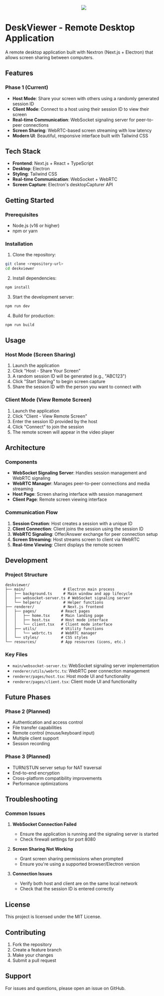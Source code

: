 <p align="center"><img src="https://i.imgur.com/a9QWW0v.png"></p>

# DeskViewer - Remote Desktop Application

A remote desktop application built with Nextron (Next.js + Electron) that allows screen sharing between computers.

## Features

### Phase 1 (Current)
- **Host Mode**: Share your screen with others using a randomly generated session ID
- **Client Mode**: Connect to a host using their session ID to view their screen
- **Real-time Communication**: WebSocket signaling server for peer-to-peer connections
- **Screen Sharing**: WebRTC-based screen streaming with low latency
- **Modern UI**: Beautiful, responsive interface built with Tailwind CSS

## Tech Stack

- **Frontend**: Next.js + React + TypeScript
- **Desktop**: Electron
- **Styling**: Tailwind CSS
- **Real-time Communication**: WebSocket + WebRTC
- **Screen Capture**: Electron's desktopCapturer API

## Getting Started

### Prerequisites

- Node.js (v16 or higher)
- npm or yarn

### Installation

1. Clone the repository:
```bash
git clone <repository-url>
cd deskviewer
```

2. Install dependencies:
```bash
npm install
```

3. Start the development server:
```bash
npm run dev
```

4. Build for production:
```bash
npm run build
```

## Usage

### Host Mode (Screen Sharing)

1. Launch the application
2. Click "Host - Share Your Screen"
3. A random session ID will be generated (e.g., "ABC123")
4. Click "Start Sharing" to begin screen capture
5. Share the session ID with the person you want to connect with

### Client Mode (View Remote Screen)

1. Launch the application
2. Click "Client - View Remote Screen"
3. Enter the session ID provided by the host
4. Click "Connect" to join the session
5. The remote screen will appear in the video player

## Architecture

### Components

- **WebSocket Signaling Server**: Handles session management and WebRTC signaling
- **WebRTC Manager**: Manages peer-to-peer connections and media streaming
- **Host Page**: Screen sharing interface with session management
- **Client Page**: Remote screen viewing interface

### Communication Flow

1. **Session Creation**: Host creates a session with a unique ID
2. **Client Connection**: Client joins the session using the session ID
3. **WebRTC Signaling**: Offer/Answer exchange for peer connection setup
4. **Screen Streaming**: Host streams screen to client via WebRTC
5. **Real-time Viewing**: Client displays the remote screen

## Development

### Project Structure

```
deskviewer/
├── main/                 # Electron main process
│   ├── background.ts     # Main window and app lifecycle
│   ├── websocket-server.ts # WebSocket signaling server
│   └── helpers/          # Helper functions
├── renderer/             # Next.js frontend
│   ├── pages/           # React pages
│   │   ├── home.tsx     # Main landing page
│   │   ├── host.tsx     # Host mode interface
│   │   └── client.tsx   # Client mode interface
│   ├── utils/           # Utility functions
│   │   └── webrtc.ts    # WebRTC manager
│   └── styles/          # CSS styles
└── resources/           # App resources (icons, etc.)
```

### Key Files

- `main/websocket-server.ts`: WebSocket signaling server implementation
- `renderer/utils/webrtc.ts`: WebRTC peer connection management
- `renderer/pages/host.tsx`: Host mode UI and functionality
- `renderer/pages/client.tsx`: Client mode UI and functionality

## Future Phases

### Phase 2 (Planned)
- Authentication and access control
- File transfer capabilities
- Remote control (mouse/keyboard input)
- Multiple client support
- Session recording

### Phase 3 (Planned)
- TURN/STUN server setup for NAT traversal
- End-to-end encryption
- Cross-platform compatibility improvements
- Performance optimizations

## Troubleshooting

### Common Issues

1. **WebSocket Connection Failed**
   - Ensure the application is running and the signaling server is started
   - Check firewall settings for port 8080

2. **Screen Sharing Not Working**
   - Grant screen sharing permissions when prompted
   - Ensure you're using a supported browser/Electron version

3. **Connection Issues**
   - Verify both host and client are on the same local network
   - Check that the session ID is entered correctly

## License

This project is licensed under the MIT License.

## Contributing

1. Fork the repository
2. Create a feature branch
3. Make your changes
4. Submit a pull request

## Support

For issues and questions, please open an issue on GitHub.
